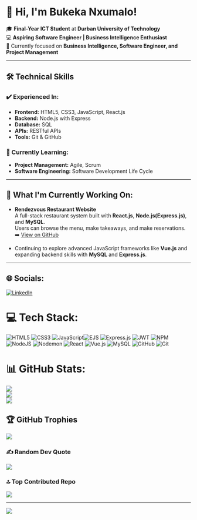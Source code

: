 # 👋 Hi, I'm Bukeka Nxumalo!  

🎓 **Final-Year ICT Student** at **Durban University of Technology**  
💻 **Aspiring Software Engineer | Business Intelligence Enthusiast**  
🌱 Currently focused on **Business Intelligence, Software Engineer, and Project Management**  

---

## 🛠️ Technical Skills  
### ✔️ Experienced In:  
- **Frontend:** HTML5, CSS3, JavaScript, React.js  
- **Backend:** Node.js with Express
- **Database:** SQL  
- **APIs:** RESTful APIs
- **Tools:** Git & GitHub

### 🚀 Currently Learning:  
- **Project Management:** Agile, Scrum
- **Software Engineering:** Software Development Life Cycle
---

## 🚀 What I'm Currently Working On:
- **Rendezvous Restaurant Website**  
  A full-stack restaurant system built with **React.js**, **Node.js(Express.js)**, and **MySQL**.  
  Users can browse the menu, make takeaways, and make reservations.  
  ➡️ [View on GitHub](https://github.com/indodanazwide/rendezvous-project)

- Continuing to explore advanced JavaScript frameworks like **Vue.js** and expanding backend skills with **MySQL** and **Express.js**.

---
<!--
## 💼 Featured Projects
- **Smart Inventory System**  
  A web app for managing inventory with user authentication, built using **Node.js**, **Express**, and **MySQL**.  
  ➡️ [View on GitHub](https://github.com/Indodanazwide/Smart-Inventory-System).

--- -->

## 🌐 Socials:
[![LinkedIn](https://img.shields.io/badge/LinkedIn-%230077B5.svg?logo=linkedin&logoColor=white)](https://linkedin.com/in/bukekanxumalo)

# 💻 Tech Stack:
![HTML5](https://img.shields.io/badge/html5-%23E34F26.svg?style=for-the-badge&logo=html5&logoColor=white) ![CSS3](https://img.shields.io/badge/css3-%231572B6.svg?style=for-the-badge&logo=css3&logoColor=white) ![JavaScript](https://img.shields.io/badge/javascript-%23323330.svg?style=for-the-badge&logo=javascript&logoColor=%23F7DF1E)![EJS](https://img.shields.io/badge/ejs-%23B4CA65.svg?style=for-the-badge&logo=ejs&logoColor=black) ![Express.js](https://img.shields.io/badge/express.js-%23404d59.svg?style=for-the-badge&logo=express&logoColor=%2361DAFB) ![JWT](https://img.shields.io/badge/JWT-black?style=for-the-badge&logo=JSON%20web%20tokens) ![NPM](https://img.shields.io/badge/NPM-%23CB3837.svg?style=for-the-badge&logo=npm&logoColor=white) ![NodeJS](https://img.shields.io/badge/node.js-6DA55F?style=for-the-badge&logo=node.js&logoColor=white) ![Nodemon](https://img.shields.io/badge/NODEMON-%23323330.svg?style=for-the-badge&logo=nodemon&logoColor=%BBDEAD) ![React](https://img.shields.io/badge/react-%2320232a.svg?style=for-the-badge&logo=react&logoColor=%2361DAFB) ![Vue.js](https://img.shields.io/badge/vue.js-%2335495e.svg?style=for-the-badge&logo=vuedotjs&logoColor=%234FC08D) ![MySQL](https://img.shields.io/badge/mysql-4479A1.svg?style=for-the-badge&logo=mysql&logoColor=white) ![GitHub](https://img.shields.io/badge/github-%23121011.svg?style=for-the-badge&logo=github&logoColor=white) ![Git](https://img.shields.io/badge/git-%23F05033.svg?style=for-the-badge&logo=git&logoColor=white)
# 📊 GitHub Stats:
![](https://github-readme-stats.vercel.app/api?username=indodanazwide&theme=react&hide_border=false&include_all_commits=true&count_private=true)<br/>
![](https://github-readme-streak-stats.herokuapp.com/?user=indodanazwide&theme=react&hide_border=false)<br/>
![](https://github-readme-stats.vercel.app/api/top-langs/?username=indodanazwide&theme=react&hide_border=false&include_all_commits=true&count_private=true&layout=compact)

## 🏆 GitHub Trophies
![](https://github-profile-trophy.vercel.app/?username=indodanazwide&theme=react&no-frame=true&no-bg=false&margin-w=4)

### ✍️ Random Dev Quote
![](https://quotes-github-readme.vercel.app/api?type=horizontal&theme=radical)

### 🔝 Top Contributed Repo
![](https://github-contributor-stats.vercel.app/api?username=indodanazwide&limit=5&theme=dark&combine_all_yearly_contributions=true)

---
[![](https://visitcount.itsvg.in/api?id=indodanazwide&label=Profile%20Views&color=12&icon=5&pretty=true)](https://visitcount.itsvg.in)

<!-- Proudly created with GPRM ( https://gprm.itsvg.in ) -->
